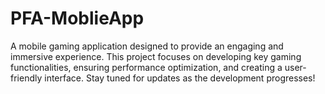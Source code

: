 # PFA-MoblieApp
A mobile gaming application designed to provide an engaging and immersive experience. This project focuses on developing key gaming functionalities, ensuring performance optimization, and creating a user-friendly interface. Stay tuned for updates as the development progresses!
